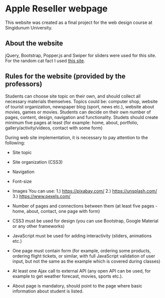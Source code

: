 # Apple Reseller webpage
This website was created as a final project for the web design course at Singidunum University.

## About the website
jQuery, Bootstrap, Popper.js and Swiper for sliders were used for this site. For the random cat fact I used [this site](https://catfact.ninja/).

## Rules for the website (provided by the professors)
Students can choose site topic on their own, and should collect all necessary
materials themselves.
Topics could be: computer shop, website of tourist organization, newspaper
blog (sport, news etc.), website about movies, games or movies.
Students can decide on their own number of pages, content, design, navigation
and functionality. Studets should create minimum five pages at least (for
example: home, about, portfolio, gallery/activity/videos, contact with some
form)

During web site implementation, it is necessary to pay attention to the
following:
- Site topic
- Site organization (CSS3)
- Navigation
- Font-size
- Images
You can use:
 1.) https://pixabay.com/
 2.) https://unsplash.com/
 3.) https://www.pexels.com/
 
- Number of pages and connections between them (at least five pages -
home, about, contact, one page with form)
- CSS3 must be used for design (you can use Bootstrap, Google Material
or any other frameworks)
- JavaScript must be used for adding interactivity (sliders, animations
etc.)
- One page must contain form (for example, ordering some products,
ordering flight tickets, or similar, with full JavaScript validation
of user input, but not the same as the example which is covered during
classes)
- At least one Ajax call to external API (any open API can be used, for
example to get weather forecast, movies, sports etc.).
- About page is mandatory, should point to the page where basic
information about student is listed.